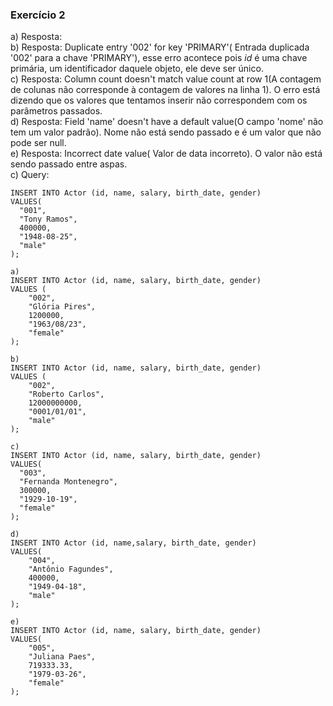 ### Exercício 2
a) Resposta:
<br>
b) Resposta: Duplicate entry '002' for key 'PRIMARY'(
Entrada duplicada '002' para a chave 'PRIMARY'), esse erro acontece pois *id* é uma chave primária, um identificador daquele objeto, ele deve ser único.
<br>
c) Resposta: Column count doesn't match value count at row 1(A contagem de colunas não corresponde à contagem de valores na linha 1). O erro está dizendo que os valores que tentamos inserir não correspondem com os parâmetros passados.
<br>
d) Resposta: Field 'name' doesn't have a default value(O campo 'nome' não tem um valor padrão). Nome não está sendo passado e é um valor que não pode ser null.
<br>
e) Resposta: Incorrect date value(
Valor de data incorreto). O valor não está sendo passado entre aspas.
<br>
c) Query:
```
INSERT INTO Actor (id, name, salary, birth_date, gender)
VALUES(
  "001", 
  "Tony Ramos",
  400000,
  "1948-08-25", 
  "male"
);

a)
INSERT INTO Actor (id, name, salary, birth_date, gender)
VALUES (
	"002",
	"Glória Pires",
    1200000,
    "1963/08/23",
    "female"
);

b) 
INSERT INTO Actor (id, name, salary, birth_date, gender)
VALUES (
	"002",
	"Roberto Carlos",
    12000000000,
    "0001/01/01",
    "male"
);

c) 
INSERT INTO Actor (id, name, salary, birth_date, gender)
VALUES(
  "003", 
  "Fernanda Montenegro",
  300000,
  "1929-10-19", 
  "female"
);

d) 
INSERT INTO Actor (id, name,salary, birth_date, gender)
VALUES(
	"004",
	"Antônio Fagundes",
	400000,
	"1949-04-18", 
	"male"
);

e) 
INSERT INTO Actor (id, name, salary, birth_date, gender)
VALUES(
	"005", 
	"Juliana Paes",
	719333.33,
	"1979-03-26", 
	"female"
);
```